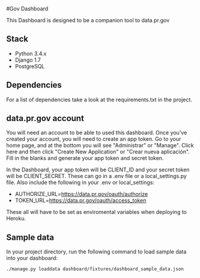 #Gov Dashboard

This Dashboard is designed to be a companion tool to data.pr.gov

## Stack

* Python 3.4.x
* Django 1.7
* PostgreSQL

## Dependencies
For a list of dependencies take a look at the requirements.txt in the project.

## data.pr.gov account
You will need an account to be able to used this dashboard. Once you've created your account, you will need to create an app token. Go to your home page, and at the bottom you will see "Administrar" or "Manage". Click here and then click "Create New Application" or "Crear nueva aplicación". Fill in the blanks and generate your app token and secret token.

In the Dashboard, your app token will be CLIENT_ID and your secret token will be CLIENT_SECRET. These can go in a .env file or a local_settings.py file. Also include the following in your .env or local_settings:

* AUTHORIZE_URL=https://data.pr.gov/oauth/authorize
* TOKEN_URL=https://data.pr.gov/oauth/access_token

These all will have to be set as enviromental variables when deploying to Heroku.

## Sample data
In your project directory, run the following command to load sample data into your dashboard:

```
./manage.py loaddata dashboard/fixtures/dashboard_sample_data.json
```


